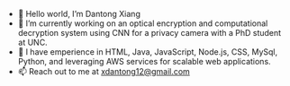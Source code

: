 
<!--
**DanLovPotato/DanLovPotato** is a ✨ _special_ ✨ repository because its `README.md` (this file) appears on your GitHub profile.
-->
- 👋 Hello world, I’m Dantong Xiang
- 🔭 I’m currently working on an optical encryption and computational decryption system using CNN for a privacy camera with a PhD student at UNC.
- 🌱 I have emperience in HTML, Java, JavaScript, Node.js, CSS, MySql, Python, and leveraging AWS services for scalable web applications.
- 📫 Reach out to me at xdantong12@gmail.com
